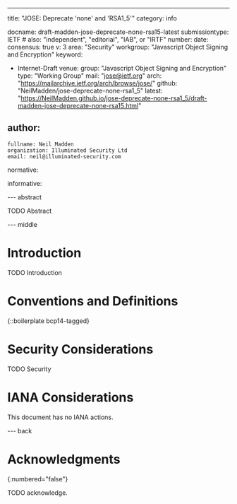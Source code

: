 ---
title: "JOSE: Deprecate 'none' and 'RSA1_5'"
category: info

docname: draft-madden-jose-deprecate-none-rsa15-latest
submissiontype: IETF  # also: "independent", "editorial", "IAB", or "IRTF"
number:
date:
consensus: true
v: 3
area: "Security"
workgroup: "Javascript Object Signing and Encryption"
keyword:
 - Internet-Draft
venue:
  group: "Javascript Object Signing and Encryption"
  type: "Working Group"
  mail: "jose@ietf.org"
  arch: "https://mailarchive.ietf.org/arch/browse/jose/"
  github: "NeilMadden/jose-deprecate-none-rsa1_5"
  latest: "https://NeilMadden.github.io/jose-deprecate-none-rsa1_5/draft-madden-jose-deprecate-none-rsa15.html"

author:
 -
    fullname: Neil Madden
    organization: Illuminated Security Ltd
    email: neil@illuminated-security.com

normative:

informative:


--- abstract

TODO Abstract


--- middle

# Introduction

TODO Introduction


# Conventions and Definitions

{::boilerplate bcp14-tagged}


# Security Considerations

TODO Security


# IANA Considerations

This document has no IANA actions.


--- back

# Acknowledgments
{:numbered="false"}

TODO acknowledge.
